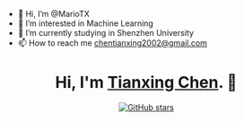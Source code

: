 - 👋 Hi, I’m @MarioTX
- 👀 I’m interested in Machine Learning
- 🌱 I’m currently studying in Shenzhen University
- 📫 How to reach me chentianxing2002@gmail.com
<!-- - 💞️ I’m looking to collaborate on  -->

<!---
MarioTX/MarioTX is a ✨ special ✨ repository because its `README.md` (this file) appears on your GitHub profile.
You can click the Preview link to take a look at your changes.
--->
<h1 align="center">Hi, I'm <a href="[https://yanjieze.com](https://chen-tianxing.github.io/)">Tianxing Chen</a>. 👋 </h1>
<p align="center">
  <a href="https://github.com/chen-tianxing">
    <img src="https://img.shields.io/github/stars/chen-tianxing?style=social" alt="GitHub stars">
  </a>
</p>
